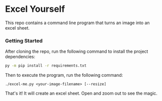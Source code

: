 Excel Yourself
==============

This repo contains a command line program that turns an image into an excel sheet.

### Getting Started

After cloning the repo, run the following command to install the project dependencies:

```bash
py -m pip install -r requirements.txt
```

Then to execute the program, run the following command:

```
./excel-me.py <your-image-filename> [--resize]
```

That's it! It will create an excel sheet. Open and zoom out to see the magic.
